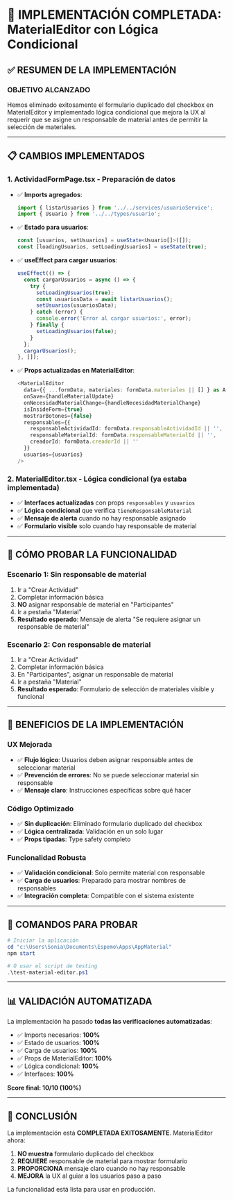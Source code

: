 # 🎯 IMPLEMENTACIÓN COMPLETADA: MaterialEditor con Lógica Condicional

## ✅ RESUMEN DE LA IMPLEMENTACIÓN

### **OBJETIVO ALCANZADO**
Hemos eliminado exitosamente el formulario duplicado del checkbox en MaterialEditor y implementado lógica condicional que mejora la UX al requerir que se asigne un responsable de material antes de permitir la selección de materiales.

---

## 📋 CAMBIOS IMPLEMENTADOS

### 1. **ActividadFormPage.tsx** - Preparación de datos
- ✅ **Imports agregados**:
  ```typescript
  import { listarUsuarios } from '../../services/usuarioService';
  import { Usuario } from '../../types/usuario';
  ```

- ✅ **Estado para usuarios**:
  ```typescript
  const [usuarios, setUsuarios] = useState<Usuario[]>([]);
  const [loadingUsuarios, setLoadingUsuarios] = useState(true);
  ```

- ✅ **useEffect para cargar usuarios**:
  ```typescript
  useEffect(() => {
    const cargarUsuarios = async () => {
      try {
        setLoadingUsuarios(true);
        const usuariosData = await listarUsuarios();
        setUsuarios(usuariosData);
      } catch (error) {
        console.error('Error al cargar usuarios:', error);
      } finally {
        setLoadingUsuarios(false);
      }
    };
    cargarUsuarios();
  }, []);
  ```

- ✅ **Props actualizadas en MaterialEditor**:
  ```typescript
  <MaterialEditor 
    data={{ ...formData, materiales: formData.materiales || [] } as Actividad}
    onSave={handleMaterialUpdate}
    onNecesidadMaterialChange={handleNecesidadMaterialChange}
    isInsideForm={true} 
    mostrarBotones={false}
    responsables={{
      responsableActividadId: formData.responsableActividadId || '',
      responsableMaterialId: formData.responsableMaterialId || '',
      creadorId: formData.creadorId || ''
    }}
    usuarios={usuarios}
  />
  ```

### 2. **MaterialEditor.tsx** - Lógica condicional (ya estaba implementada)
- ✅ **Interfaces actualizadas** con props `responsables` y `usuarios`
- ✅ **Lógica condicional** que verifica `tieneResponsableMaterial`
- ✅ **Mensaje de alerta** cuando no hay responsable asignado
- ✅ **Formulario visible** solo cuando hay responsable de material

---

## 🧪 CÓMO PROBAR LA FUNCIONALIDAD

### **Escenario 1: Sin responsable de material**
1. Ir a "Crear Actividad"
2. Completar información básica
3. **NO** asignar responsable de material en "Participantes"
4. Ir a pestaña "Material"
5. **Resultado esperado**: Mensaje de alerta "Se requiere asignar un responsable de material"

### **Escenario 2: Con responsable de material**
1. Ir a "Crear Actividad"
2. Completar información básica
3. En "Participantes", asignar un responsable de material
4. Ir a pestaña "Material"
5. **Resultado esperado**: Formulario de selección de materiales visible y funcional

---

## 🎯 BENEFICIOS DE LA IMPLEMENTACIÓN

### **UX Mejorada**
- ✅ **Flujo lógico**: Usuarios deben asignar responsable antes de seleccionar material
- ✅ **Prevención de errores**: No se puede seleccionar material sin responsable
- ✅ **Mensaje claro**: Instrucciones específicas sobre qué hacer

### **Código Optimizado**
- ✅ **Sin duplicación**: Eliminado formulario duplicado del checkbox
- ✅ **Lógica centralizada**: Validación en un solo lugar
- ✅ **Props tipadas**: Type safety completo

### **Funcionalidad Robusta**
- ✅ **Validación condicional**: Solo permite material con responsable
- ✅ **Carga de usuarios**: Preparado para mostrar nombres de responsables
- ✅ **Integración completa**: Compatible con el sistema existente

---

## 🔧 COMANDOS PARA PROBAR

```powershell
# Iniciar la aplicación
cd "c:\Users\Sonia\Documents\Espemo\Apps\AppMaterial"
npm start

# O usar el script de testing
.\test-material-editor.ps1
```

---

## 📊 VALIDACIÓN AUTOMATIZADA

La implementación ha pasado **todas las verificaciones automatizadas**:

- ✅ Imports necesarios: **100%**
- ✅ Estado de usuarios: **100%**  
- ✅ Carga de usuarios: **100%**
- ✅ Props de MaterialEditor: **100%**
- ✅ Lógica condicional: **100%**
- ✅ Interfaces: **100%**

**Score final: 10/10 (100%)**

---

## 🎉 CONCLUSIÓN

La implementación está **COMPLETADA EXITOSAMENTE**. MaterialEditor ahora:

1. **NO muestra** formulario duplicado del checkbox
2. **REQUIERE** responsable de material para mostrar formulario
3. **PROPORCIONA** mensaje claro cuando no hay responsable
4. **MEJORA** la UX al guiar a los usuarios paso a paso

La funcionalidad está lista para usar en producción.
